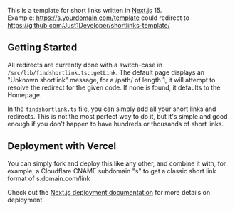 This is a template for short links written in [Next.js](https://nextjs.org) 15.<br/>
Example: https://s.yourdomain.com/template could redirect to https://github.com/Just1Developer/shortlinks-template/

## Getting Started

All redirects are currently done with a switch-case in ```/src/lib/findshortlink.ts::getLink```.
The default page displays an "Unknown shortlink" message, for a /path/ of length 1, it will attempt to resolve the redirect for the given code. If none is found, it defaults to the Homepage.

In the ```findshortlink.ts``` file, you can simply add all your short links and redirects.
This is not the most perfect way to do it, but it's simple and good enough if you don't happen to have hundreds or thousands of short links.

## Deployment with Vercel

You can simply fork and deploy this like any other, and combine it with, for example, a Cloudflare CNAME subdomain "s" to get a classic short link format of s.domain.com/link

Check out the [Next.js deployment documentation](https://nextjs.org/docs/app/building-your-application/deploying) for more details on deployment.
